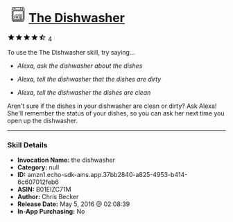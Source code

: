 # &nbsp;<img src="skill_icon" alt="The Dishwasher icon" width="36"> [The Dishwasher](http://alexa.amazon.com/#skills/amzn1.echo-sdk-ams.app.37bb2840-a825-4953-b414-6c607012feb6)
![4.3 stars](../../images/ic_star_black_18dp_1x.png)![4.3 stars](../../images/ic_star_black_18dp_1x.png)![4.3 stars](../../images/ic_star_black_18dp_1x.png)![4.3 stars](../../images/ic_star_black_18dp_1x.png)![4.3 stars](../../images/ic_star_half_black_18dp_1x.png) 4

To use the The Dishwasher skill, try saying...

* *Alexa, ask the dishwasher about the dishes*

* *Alexa, tell the dishwasher that the dishes are dirty*

* *Alexa, tell the dishwasher the dishes are clean*

Aren't sure if the dishes in your dishwasher are clean or dirty? Ask Alexa! She'll remember the status of your dishes, so you can ask her next time you open up the dishwasher.

***

### Skill Details

* **Invocation Name:** the dishwasher
* **Category:** null
* **ID:** amzn1.echo-sdk-ams.app.37bb2840-a825-4953-b414-6c607012feb6
* **ASIN:** B01EIZC71M
* **Author:** Chris Becker
* **Release Date:** May 5, 2016 @ 02:08:39
* **In-App Purchasing:** No
